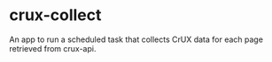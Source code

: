 # crux-collect
An app to run a scheduled task that collects CrUX data for each page retrieved from crux-api.
